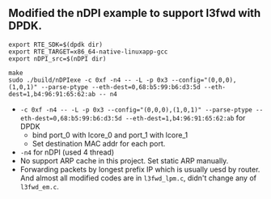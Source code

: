 ## Modified the nDPI example to support l3fwd with DPDK.

``` shell
export RTE_SDK=$(dpdk dir)
export RTE_TARGET=x86_64-native-linuxapp-gcc
export nDPI_src=$(nDPI dir)

make
sudo ./build/nDPIexe -c 0xf -n4 -- -L -p 0x3 --config="(0,0,0),(1,0,1)" --parse-ptype --eth-dest=0,68:b5:99:b6:d3:5d --eth-dest=1,b4:96:91:65:62:ab -- n4
```
- `-c 0xf -n4 -- -L -p 0x3 --config="(0,0,0),(1,0,1)" --parse-ptype --eth-dest=0,68:b5:99:b6:d3:5d --eth-dest=1,b4:96:91:65:62:ab` for DPDK
  * bind port_0 with lcore_0 and port_1 with lcore_1
  * Set destination MAC addr for each port.
- `-n4` for nDPI (used 4 thread)
- No support ARP cache in this project. Set static ARP manually.
- Forwarding packets by longest prefix IP which is usually uesd by router. 
  And almost all modified codes are in `l3fwd_lpm.c`, didn't change any of `l3fwd_em.c`.

